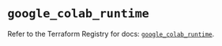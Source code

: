 # `google_colab_runtime`

Refer to the Terraform Registry for docs: [`google_colab_runtime`](https://registry.terraform.io/providers/hashicorp/google/6.40.0/docs/resources/colab_runtime).

